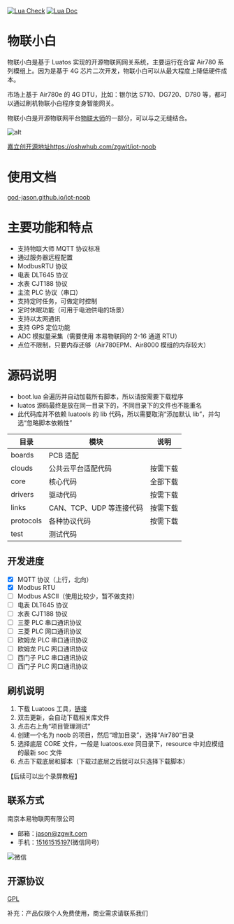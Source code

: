 [![Lua Check](https://github.com/god-jason/iot-noob/actions/workflows/check.yml/badge.svg)](https://github.com/god-jason/iot-noob/actions/workflows/check.yml)
[![Lua Doc](https://github.com/god-jason/iot-noob/actions/workflows/doc.yml/badge.svg)](https://github.com/god-jason/iot-noob/actions/workflows/doc.yml)


# 物联小白

物联小白是基于 Luatos 实现的开源物联网网关系统，主要运行在合宙 Air780 系列模组上。因为是基于 4G 芯片二次开发，物联小白可以从最大程度上降低硬件成本。

市场上基于 Air780e 的 4G DTU，比如：银尔达 S710、DG720、D780 等，都可以通过刷机物联小白程序变身智能网关。

物联小白是开源物联网平台[物联大师](https://github.com/god-jason/iot-master)的一部分，可以与之无缝结合。

![alt](https://image.lceda.cn/pullimage/BBpgLdzxAeu0cEkItb8gZoAhCBcdp3c8SK4OoKvZ.png)

[嘉立创开源地址https://oshwhub.com/zgwit/iot-noob](https://oshwhub.com/zgwit/iot-noob)

# 使用文档

[god-jason.github.io/iot-noob](https://god-jason.github.io/iot-noob)


# 主要功能和特点

-   支持物联大师 MQTT 协议标准
-   通过服务器远程配置
-   ModbusRTU 协议
-   电表 DLT645 协议
-   水表 CJT188 协议
-   主流 PLC 协议（串口）
-   支持定时任务，可做定时控制
-   定时休眠功能（可用于电池供电的场景）
-   支持以太网通讯
-   支持 GPS 定位功能
-   ADC 模拟量采集（需要使用 本易物联网的 2-16 通道 RTU）
-   点位不限制，只要内存还够（Air780EPM、Air8000 模组的内存较大）

# 源码说明

-   boot.lua 会遍历并自动加载所有脚本，所以请按需要下载程序
-   luatos 源码最终是放在同一目录下的，不同目录下的文件也不能重名
-   此代码库并不依赖 luatools 的 lib 代码，所以需要取消“添加默认 lib”，并勾选“忽略脚本依赖性”

| 目录      | 模块                     | 说明     |
| --------- | ------------------------ | -------- |
| boards    | PCB 适配                 |          |
| clouds    | 公共云平台适配代码       | 按需下载 |
| core      | 核心代码                 | 全部下载 |
| drivers   | 驱动代码                 | 按需下载 |
| links     | CAN、TCP、UDP 等连接代码 | 按需下载 |
| protocols | 各种协议代码             | 按需下载 |
| test      | 测试代码                 |          |

## 开发进度

-   [x] MQTT 协议（上行，北向）
-   [x] Modbus RTU
-   [ ] Modbus ASCII（使用比较少，暂不做支持）
-   [ ] 电表 DLT645 协议
-   [ ] 水表 CJT188 协议
-   [ ] 三菱 PLC 串口通讯协议
-   [ ] 三菱 PLC 网口通讯协议
-   [ ] 欧姆龙 PLC 串口通讯协议
-   [ ] 欧姆龙 PLC 网口通讯协议
-   [ ] 西门子 PLC 串口通讯协议
-   [ ] 西门子 PLC 网口通讯协议

## 刷机说明

1. 下载 Luatoos 工具，[链接](https://wiki.luatos.com/pages/tools.html)
2. 双击更新，会自动下载相关库文件
3. 点击右上角“项目管理测试”
4. 创建一个名为 noob 的项目，然后“增加目录”，选择“Air780”目录
5. 选择底层 CORE 文件，一般是 luatoos.exe 同目录下，resource 中对应模组的最新 soc 文件
6. 点击下载底层和脚本（下载过底层之后就可以只选择下载脚本）

【后续可以出个录屏教程】

## 联系方式

南京本易物联网有限公司

-   邮箱：[jason@zgwit.com](mailto:jason@zgwit.com)
-   手机：[15161515197](tel:15161515197)(微信同号)

![微信](https://iot-master.com/jason.jpg)

## 开源协议

[GPL](https://github.com/zgwit/iot-noob/blob/main/LICENSE)

补充：产品仅限个人免费使用，商业需求请联系我们
